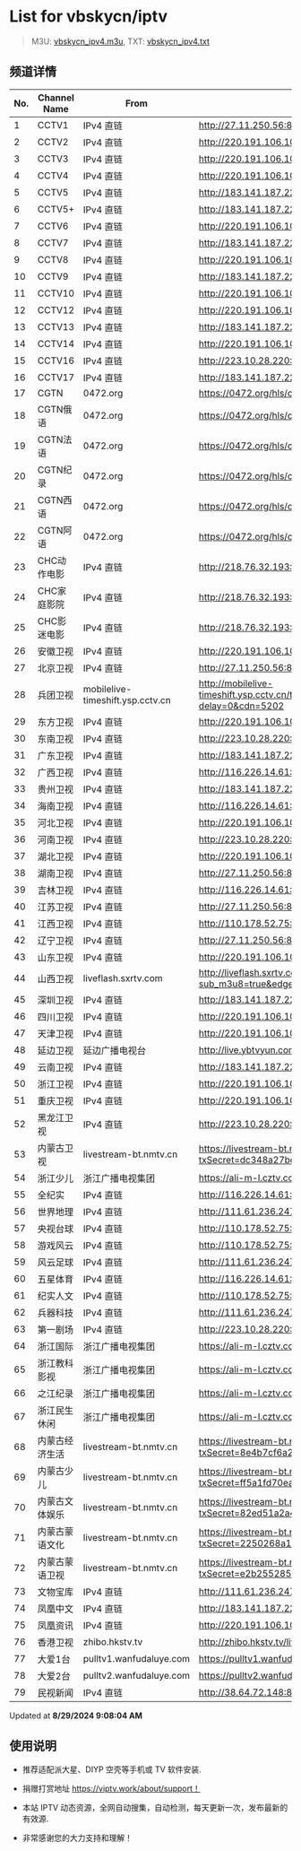 # List for **vbskycn/iptv**

> M3U: [vbskycn_ipv4.m3u](./vbskycn_ipv4.m3u ), TXT: [vbskycn_ipv4.txt](./txt/vbskycn_ipv4.txt )

## 频道详情

| No. | Channel Name | From | Source |
| --- | ------------ | ---- | ------ |
| 1 | CCTV1 | IPv4 直链 | <http://27.11.250.56:8005/udp/225.0.4.74:7980> |
| 2 | CCTV2 | IPv4 直链 | <http://220.191.106.108:55555/udp/233.50.200.25:5140> |
| 3 | CCTV3 | IPv4 直链 | <http://220.191.106.108:55555/udp/233.50.200.107:5140> |
| 4 | CCTV4 | IPv4 直链 | <http://220.191.106.108:55555/udp/233.50.200.101:5140> |
| 5 | CCTV5 | IPv4 直链 | <http://183.141.187.225:9999/udp/233.50.200.108:5140> |
| 6 | CCTV5+ | IPv4 直链 | <http://183.141.187.225:9999/udp/233.50.201.220:5140> |
| 7 | CCTV6 | IPv4 直链 | <http://220.191.106.108:55555/udp/233.50.200.109:5140> |
| 8 | CCTV7 | IPv4 直链 | <http://183.141.187.225:9999/udp/233.50.200.24:5140> |
| 9 | CCTV8 | IPv4 直链 | <http://220.191.106.108:55555/udp/233.50.200.110:5140> |
| 10 | CCTV9 | IPv4 直链 | <http://183.141.187.225:9999/udp/233.50.200.23:5140> |
| 11 | CCTV10 | IPv4 直链 | <http://220.191.106.108:55555/udp/233.50.200.22:5140> |
| 12 | CCTV12 | IPv4 直链 | <http://220.191.106.108:55555/udp/233.50.200.21:5140> |
| 13 | CCTV13 | IPv4 直链 | <http://183.141.187.225:9999/udp/233.50.200.111:5140> |
| 14 | CCTV14 | IPv4 直链 | <http://220.191.106.108:55555/udp/233.50.200.103:5140> |
| 15 | CCTV16 | IPv4 直链 | <http://223.10.28.220:8084/udp/239.1.1.122:8122> |
| 16 | CCTV17 | IPv4 直链 | <http://183.141.187.225:9999/udp/233.50.200.113:5140> |
| 17 | CGTN | 0472.org | <https://0472.org/hls/cgtn.m3u8> |
| 18 | CGTN俄语 | 0472.org | <https://0472.org/hls/cgtne.m3u8> |
| 19 | CGTN法语 | 0472.org | <https://0472.org/hls/cgtnf.m3u8> |
| 20 | CGTN纪录 | 0472.org | <https://0472.org/hls/cgtnd.m3u8> |
| 21 | CGTN西语 | 0472.org | <https://0472.org/hls/cgtnx.m3u8> |
| 22 | CGTN阿语 | 0472.org | <https://0472.org/hls/cgtna.m3u8> |
| 23 | CHC动作电影 | IPv4 直链 | <http://218.76.32.193:9901/tsfile/live/1020_1.m3u8> |
| 24 | CHC家庭影院 | IPv4 直链 | <http://218.76.32.193:9901/tsfile/live/1018_1.m3u8> |
| 25 | CHC影迷电影 | IPv4 直链 | <http://218.76.32.193:9901/tsfile/live/1019_1.m3u8> |
| 26 | 安徽卫视 | IPv4 直链 | <http://220.191.106.108:55555/udp/233.50.200.106:5140> |
| 27 | 北京卫视 | IPv4 直链 | <http://27.11.250.56:8005/udp/225.0.4.78:7980> |
| 28 | 兵团卫视 | mobilelive-timeshift.ysp.cctv.cn | <http://mobilelive-timeshift.ysp.cctv.cn/timeshift/ysp/2022606701/timeshift.m3u8?delay=0&cdn=5202> |
| 29 | 东方卫视 | IPv4 直链 | <http://220.191.106.108:55555/udp/233.50.200.146:5140> |
| 30 | 东南卫视 | IPv4 直链 | <http://223.10.28.220:8084/udp/239.1.1.33:8033> |
| 31 | 广东卫视 | IPv4 直链 | <http://183.141.187.225:9999/udp/233.50.200.149:5140> |
| 32 | 广西卫视 | IPv4 直链 | <http://116.226.14.61:4022/udp/239.45.0.5:5140> |
| 33 | 贵州卫视 | IPv4 直链 | <http://183.141.187.225:9999/udp/233.50.201.142:5140> |
| 34 | 海南卫视 | IPv4 直链 | <http://116.226.14.61:4022/udp/239.45.1.81:5140> |
| 35 | 河北卫视 | IPv4 直链 | <http://220.191.106.108:55555/udp/233.50.200.105:5140> |
| 36 | 河南卫视 | IPv4 直链 | <http://223.10.28.220:8084/udp/239.1.1.34:8034> |
| 37 | 湖北卫视 | IPv4 直链 | <http://220.191.106.108:55555/udp/233.50.200.147:5140> |
| 38 | 湖南卫视 | IPv4 直链 | <http://27.11.250.56:8005/udp/225.0.4.75:7980> |
| 39 | 吉林卫视 | IPv4 直链 | <http://116.226.14.61:4022/udp/239.45.0.6:5140> |
| 40 | 江苏卫视 | IPv4 直链 | <http://27.11.250.56:8005/udp/225.0.4.79:7980> |
| 41 | 江西卫视 | IPv4 直链 | <http://110.178.52.75:8084/udp/239.1.1.52:8052> |
| 42 | 辽宁卫视 | IPv4 直链 | <http://27.11.250.56:8005/udp/225.0.4.98:7980> |
| 43 | 山东卫视 | IPv4 直链 | <http://220.191.106.108:55555/udp/233.50.201.105:5140> |
| 44 | 山西卫视 | liveflash.sxrtv.com | <http://liveflash.sxrtv.com/live/sxwshd.m3u8?sub_m3u8=true&edge_slice=true> |
| 45 | 深圳卫视 | IPv4 直链 | <http://183.141.187.225:9999/udp/233.50.200.188:5140> |
| 46 | 四川卫视 | IPv4 直链 | <http://220.191.106.108:55555/udp/233.50.200.118:5140> |
| 47 | 天津卫视 | IPv4 直链 | <http://220.191.106.108:55555/udp/233.50.200.104:5140> |
| 48 | 延边卫视 | 延边广播电视台 | <http://live.ybtvyun.com/video/s10006-44f040627ca1/index.m3u8> |
| 49 | 云南卫视 | IPv4 直链 | <http://183.141.187.225:9999/udp/233.50.200.115:5140> |
| 50 | 浙江卫视 | IPv4 直链 | <http://220.191.106.108:55555/udp/233.50.201.100:5140> |
| 51 | 重庆卫视 | IPv4 直链 | <http://220.191.106.108:55555/udp/233.50.200.114:5140> |
| 52 | 黑龙江卫视 | IPv4 直链 | <http://223.10.28.220:8084/udp/239.1.1.37:8037> |
| 53 | 内蒙古卫视 | livestream-bt.nmtv.cn | <https://livestream-bt.nmtv.cn/nmtv/2314general.m3u8?txSecret=dc348a27bd36fe1bd63562af5e7269ea&txTime=771EF880> |
| 54 | 浙江少儿 | 浙江广播电视集团 | <https://ali-m-l.cztv.com/channels/lantian/channel008/1080p.m3u8> |
| 55 | 全纪实 | IPv4 直链 | <http://116.226.14.61:4022/udp/239.45.3.135:5140> |
| 56 | 世界地理 | IPv4 直链 | <http://111.61.236.247:9081/hls/62/index.m3u8> |
| 57 | 央视台球 | IPv4 直链 | <http://110.178.52.75:8084/udp/239.1.1.100:8100> |
| 58 | 游戏风云 | IPv4 直链 | <http://110.178.52.75:8084/udp/239.1.1.83:8083> |
| 59 | 风云足球 | IPv4 直链 | <http://111.61.236.247:9081/hls/58/index.m3u8> |
| 60 | 五星体育 | IPv4 直链 | <http://116.226.14.61:4022/udp/239.45.3.210:5140> |
| 61 | 纪实人文 | IPv4 直链 | <http://110.178.52.75:8084/udp/239.1.1.45:8045> |
| 62 | 兵器科技 | IPv4 直链 | <http://111.61.236.247:9081/hls/61/index.m3u8> |
| 63 | 第一剧场 | IPv4 直链 | <http://223.10.28.220:8084/udp/239.1.1.94:8094> |
| 64 | 浙江国际 | 浙江广播电视集团 | <https://ali-m-l.cztv.com/channels/lantian/channel010/1080p.m3u8> |
| 65 | 浙江教科影视 | 浙江广播电视集团 | <https://ali-m-l.cztv.com/channels/lantian/channel004/1080p.m3u8> |
| 66 | 之江纪录 | 浙江广播电视集团 | <https://ali-m-l.cztv.com/channels/lantian/channel012/1080p.m3u8> |
| 67 | 浙江民生休闲 | 浙江广播电视集团 | <https://ali-m-l.cztv.com/channels/lantian/channel006/1080p.m3u8> |
| 68 | 内蒙古经济生活 | livestream-bt.nmtv.cn | <https://livestream-bt.nmtv.cn/nmtv/2317general.m3u8?txSecret=8e4b7cf6a2c8a75f74aef1a8a07cef43&txTime=771E8800> |
| 69 | 内蒙古少儿 | livestream-bt.nmtv.cn | <https://livestream-bt.nmtv.cn/nmtv/2318general.m3u8?txSecret=ff5a1fd70ea228ee35b0d29895f37c56&txTime=771E8800> |
| 70 | 内蒙古文体娱乐 | livestream-bt.nmtv.cn | <https://livestream-bt.nmtv.cn/nmtv/2319general.m3u8?txSecret=82ed51a2a4cbf85b62fec8ef2bfe4529&txTime=771E8800> |
| 71 | 内蒙古蒙语文化 | livestream-bt.nmtv.cn | <https://livestream-bt.nmtv.cn/nmtv/2321general.m3u8?txSecret=2250268a1d326dbbc4cbf0ba32649ca5&txTime=771E8800> |
| 72 | 内蒙古蒙语卫视 | livestream-bt.nmtv.cn | <https://livestream-bt.nmtv.cn/nmtv/2315general.m3u8?txSecret=e2b255285dd119a92c8aa5cdf00f8b84&txTime=771EF880> |
| 73 | 文物宝库 | IPv4 直链 | <http://111.61.236.247:9081/hls/64/index.m3u8> |
| 74 | 凤凰中文 | IPv4 直链 | <http://183.141.187.225:9999/udp/233.50.200.42:5140> |
| 75 | 凤凰资讯 | IPv4 直链 | <http://220.191.106.108:55555/udp/233.50.200.192:5140> |
| 76 | 香港卫视 | zhibo.hkstv.tv | <http://zhibo.hkstv.tv/livestream/mutfysrq/playlist.m3u8> |
| 77 | 大爱1台 | pulltv1.wanfudaluye.com | <https://pulltv1.wanfudaluye.com/live/tv1.m3u8> |
| 78 | 大爱2台 | pulltv2.wanfudaluye.com | <https://pulltv2.wanfudaluye.com/live/tv2.m3u8> |
| 79 | 民视新闻 | IPv4 直链 | <http://38.64.72.148:80/hls/modn/list/4012/chunklist1.m3u8> |

Updated at **8/29/2024 9:08:04 AM**

## 使用说明

- 推荐适配派大星、DIYP 空壳等手机或 TV 软件安装.

- 捐赠打赏地址 <https://viptv.work/about/support！>

- 本站 IPTV 动态资源，全网自动搜集，自动检测，每天更新一次，发布最新的有效源.

- 非常感谢您的大力支持和理解！
